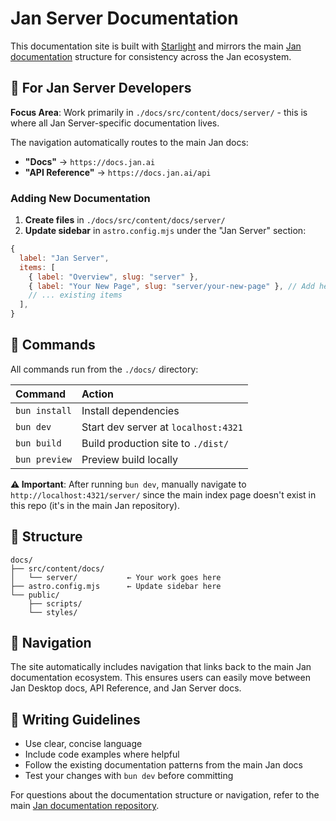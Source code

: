 # Jan Server Documentation

This documentation site is built with [Starlight](https://starlight.astro.build) and mirrors the main [Jan documentation](https://docs.jan.ai) structure for consistency across the Jan ecosystem.

## 🎯 For Jan Server Developers

**Focus Area**: Work primarily in `./docs/src/content/docs/server/` - this is where all Jan Server-specific documentation lives.

The navigation automatically routes to the main Jan docs:
- **"Docs"** → `https://docs.jan.ai`
- **"API Reference"** → `https://docs.jan.ai/api`

### Adding New Documentation

1. **Create files** in `./docs/src/content/docs/server/`
2. **Update sidebar** in `astro.config.mjs` under the "Jan Server" section:

```js
{
  label: "Jan Server",
  items: [
    { label: "Overview", slug: "server" },
    { label: "Your New Page", slug: "server/your-new-page" }, // Add here
    // ... existing items
  ],
}
```

## 🧞 Commands

All commands run from the `./docs/` directory:

| Command               | Action                                    |
| :-------------------- | :---------------------------------------- |
| `bun install`         | Install dependencies                      |
| `bun dev`             | Start dev server at `localhost:4321`     |
| `bun build`           | Build production site to `./dist/`       |
| `bun preview`         | Preview build locally                     |

**⚠️ Important**: After running `bun dev`, manually navigate to `http://localhost:4321/server/` since the main index page doesn't exist in this repo (it's in the main Jan repository).

## 📁 Structure

```
docs/
├── src/content/docs/
│   └── server/           ← Your work goes here
├── astro.config.mjs      ← Update sidebar here
└── public/
    ├── scripts/
    └── styles/
```

## 🔗 Navigation

The site automatically includes navigation that links back to the main Jan documentation ecosystem. This ensures users can easily move between Jan Desktop docs, API Reference, and Jan Server docs.

## 📝 Writing Guidelines

- Use clear, concise language
- Include code examples where helpful
- Follow the existing documentation patterns from the main Jan docs
- Test your changes with `bun dev` before committing

For questions about the documentation structure or navigation, refer to the main [Jan documentation repository](https://github.com/menloresearch/jan).